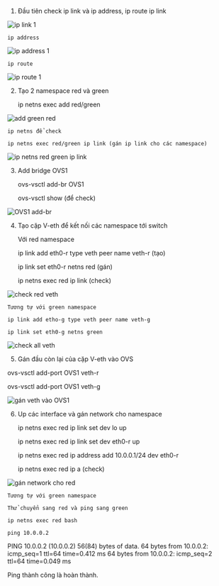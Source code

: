 1. Đầu tiên check ip link và ip address, ip route
	ip link
  
  ![ip link 1](https://user-images.githubusercontent.com/44855268/139041447-2cb82a63-17b0-474b-abba-ac78d714cb33.PNG)

	ip address
  
  ![ip address 1](https://user-images.githubusercontent.com/44855268/139041439-b0f174eb-0bff-4c6d-891d-ac495f16d58c.PNG)

	ip route
  
  ![ip route 1](https://user-images.githubusercontent.com/44855268/139041481-3e52d332-0843-4d5d-afbf-4de494e4bbd4.PNG)

2. Tạo 2 namespace red và green 

	ip netns exec add red/green
  
  ![add green red](https://user-images.githubusercontent.com/44855268/139041582-e1c8b07a-519b-4f5f-a0d1-24366ea9e30a.PNG)
	
	ip netns để check
	
	ip netns exec red/green ip link (gán ip link cho các namespace)
  
  ![ip netns red green ip link](https://user-images.githubusercontent.com/44855268/139041691-09c2b940-d25a-4390-90f6-7e106056020c.PNG)

3. Add bridge OVS1
	
	ovs-vsctl add-br OVS1
  
	ovs-vsctl show (để check)
  
  ![OVS1 add-br](https://user-images.githubusercontent.com/44855268/139041795-025ad9cb-4b1f-4059-a8c5-f343b6990f52.PNG)

4. Tạo cặp V-eth để kết nối các namespace tới switch
	
	Với red namespace
	
	ip link add eth0-r type veth peer name veth-r (tạo)
	
	ip link set eth0-r netns red (gán)
	
	ip netns exec red ip link (check)
  
  ![check red veth](https://user-images.githubusercontent.com/44855268/139041921-5da5a7ff-8cc3-4e7c-a18d-dea90ddaa1f2.PNG)

	
	Tương tự với green namespace
	
	ip link add etho-g type veth peer name veth-g
	
	ip link set eth0-g netns green
  
  ![check all veth](https://user-images.githubusercontent.com/44855268/139042927-2ab40574-a9a5-4873-9aa2-36bf5cc9d559.PNG)

	
5. Gán đầu còn lại của cặp V-eth vào OVS
  
  ovs-vsctl add-port OVS1 veth-r
  
  ovs-vsctl add-port OVS1 veth-g
  
  ![gán veth vào OVS1](https://user-images.githubusercontent.com/44855268/139042754-65ffd86e-6c3d-47b8-9421-f4d37652b87c.PNG)

6. Up các interface và gán network cho namespace

	ip netns exec red ip link set dev lo up
	
	ip netns exec red ip link set dev eth0-r up
	
	ip netns exec red ip address add 10.0.0.1/24 dev eth0-r
	
	ip netns exec red ip a (check)
  
  ![gán network cho red](https://user-images.githubusercontent.com/44855268/139042979-9986acb1-cc93-489b-aba9-8dedf09de229.PNG)

	
	Tương tự với green namespace
	
	Thử chuyển sang red và ping sang green
	
	ip netns exec red bash
	
	ping 10.0.0.2
	
PING 10.0.0.2 (10.0.0.2) 56(84) bytes of data.
64 bytes from 10.0.0.2: icmp_seq=1 ttl=64 time=0.412 ms
64 bytes from 10.0.0.2: icmp_seq=2 ttl=64 time=0.049 ms
  
  Ping thành công là hoàn thành.
  
  
